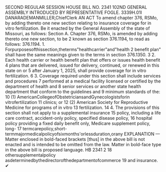 SECOND REGULAR SESSION
HOUSE BILL NO. 2341
102ND GENERAL ASSEMBLY
INTRODUCED BY REPRESENTATIVE FOGLE.
3339H.01I DANARADEMANMILLER,ChiefClerk
AN ACT
To amend chapter 376, RSMo, by adding thereto one new section relating to insurance
coverage for in vitro fertilization.
Be it enacted by the General Assembly of the state of Missouri, as follows:
Section A. Chapter 376, RSMo, is amended by adding thereto one new section, to be
2 known as section 376.1194, to read as follows:
376.1194. 1. Forpurposesofthissection,theterms"healthcarrier"and"health
2 benefit plan" shall have the same meanings given to the terms in section 376.1350.
3 2. Each health carrier or health benefit plan that offers or issues health benefit
4 plans that are delivered, issued for delivery, continued, or renewed in this state on or
5 after January 1, 2025, shall provide coverage for in vitro fertilization.
6 3. Coverage required under this section shall include services and procedures
7 performed at a medical facility licensed or certified by the department of health and
8 senior services or another state health department that conform to the guidelines and
9 minimum standards of the:
10 (1) AmericanCollegeofObstetriciansandGynecologistsforin vitrofertilization
11 clinics; or
12 (2) American Society for Reproductive Medicine for programs of in vitro
13 fertilization.
14 4. The provisions of this section shall not apply to a supplemental insurance
15 policy, including a life care contract, accident-only policy, specified disease policy,
16 hospital policy providing a fixed daily benefit only, Medicare supplement policy, long-
17 termcarepolicy,short-termmajormedicalpolicyofsixmonths'orlessduration,orany
EXPLANATION — Matter enclosed in bold-faced brackets [thus] in the above bill is not enacted and is
intended to be omitted from the law. Matter in bold-face type in the above bill is proposed language.
HB 2341 2
18 othersupplementalpolicy asdeterminedbythedirectorofthedepartmentofcommerce
19 and insurance.
✔